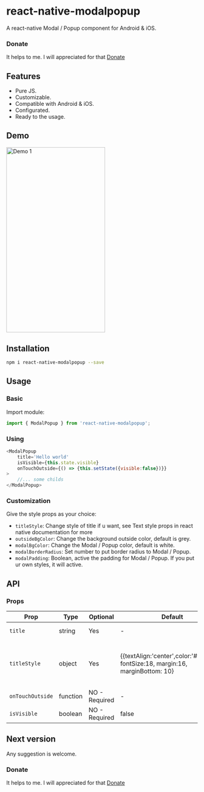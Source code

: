 # react-native-modalpopup
A react-native Modal / Popup component for Android & iOS.

### Donate
It helps to me.
I will appreciated for that
[Donate](https://PayPal.Me/ismaalexmalcacastr)

## Features
- Pure JS.
- Customizable.
- Compatible with Android & iOS.
- Configurated.
- Ready to the usage.


## Demo
<img src="https://media.giphy.com/media/5bxpH5LcGO33zKAHkS/giphy.gif" width = "260" height = "487.5" alt="Demo 1"/> 

## Installation
```sh
npm i react-native-modalpopup --save
```

## Usage
### Basic
Import  module:
```javascript
import { ModalPopup } from 'react-native-modalpopup';
```

### Using
```javascript
<ModalPopup
    title='Hello world'
    isVisible={this.state.visible}
    onTouchOutside={() => {this.setState({visible:false})}}
>
    //... some childs
</ModalPopup>
```

### Customization
Give the style props as your choice:
- `titleStyle`: Change style of title if u want, see Text style props in react native documentation for more
- `outsideBgColor`: Change the background outside color, default is grey.
- `modalBgColor`: Change the Modal / Popup color, default is white.
- `modalBorderRadius`: Set number to put border radius to Modal / Popup.
- `modalPadding`: Boolean, active the padding for Modal / Popup. If you put ur own styles, it will active.


## API
### Props
Prop                | Type     | Optional | Default   | Description
------------------- | -------- | -------- | --------- | -----------
`title`             | string   | Yes      |    -      | Add title to Modal / Popup
`titleStyle`        | object   | Yes      | {{textAlign:'center',color:'#757575', fontSize:18, margin:16,  marginBottom: 10} | Styles for the Title, see Text style props in react native documentation for more.
`onTouchOutside`      | function   | NO - Required   |  - | Do you want to do
`isVisible`           | boolean    | NO - Required    |  false |  Show and hide Modal / Popup

## Next version
Any suggestion is welcome.


### Donate
It helps to me.
I will appreciated for that
[Donate](https://PayPal.Me/ismaalexmalcacastr)